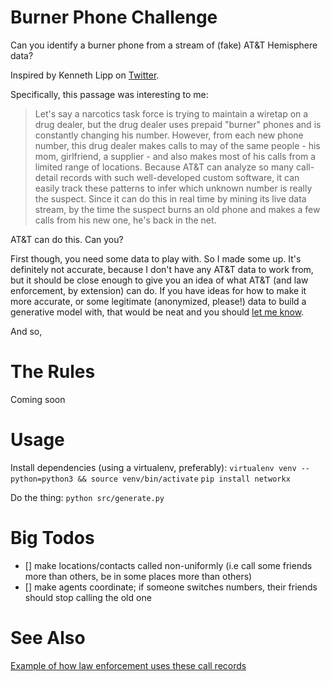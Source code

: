 Burner Phone Challenge
======================
Can you identify a burner phone from a stream of (fake) AT&amp;T Hemisphere data?

Inspired by Kenneth Lipp on [Twitter](https://twitter.com/kennethlipp/status/848565438061654017).

Specifically, this passage was interesting to me:

> Let's say a narcotics task force is trying to maintain a wiretap on a drug dealer, but the drug dealer uses prepaid "burner" phones and is constantly changing his number.
> However, from each new phone number, this drug dealer makes calls to may of the same people - his mom, girlfriend, a supplier - and also makes most of his calls from a limited range of locations. Because AT&T can analyze so many call-detail records with such well-developed custom software, it can easily track these patterns to infer which unknown number is really the suspect. Since it can do this in real time by mining its live data stream, by the time the suspect burns an old phone and makes a few calls from his new one, he's back in the net.

AT&T can do this. Can you?

First though, you need some data to play with. So I made some up. It's definitely not accurate, because I don't have any AT&T data to work from, but it should be close enough to give you an idea of what AT&T (and law enforcement, by extension) can do. If you have ideas for how to make it more accurate, or some legitimate (anonymized, please!) data to build a generative model with, that would be neat and you should [let me know](https://strikersecurity.com/contact/).


And so,

The Rules
=========
Coming soon


Usage
=====
Install dependencies (using a virtualenv, preferably):
`virtualenv venv --python=python3 && source venv/bin/activate`
`pip install networkx`

Do the thing:
`python src/generate.py`


Big Todos
=========
  - [] make locations/contacts called non-uniformly (i.e call some friends more than others, be in some places more than others)
  - [] make agents coordinate; if someone switches numbers, their friends should stop calling the old one


See Also
========

[Example of how law enforcement uses these call records](https://web.archive.org/web/20170621072311/http://wispd.org/attachments/2015Conference/pdf/Mattert_Weitz_Understanding%20and%20Plotting%20Cell%20Phone%20Information.pdf)

